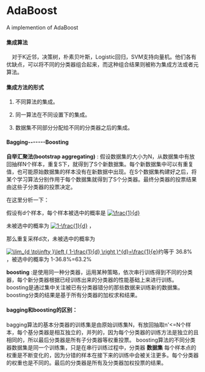 # AdaBoost
A implemention of AdaBoost
#### 集成算法

&emsp;对于K近邻，决策树，朴素贝叶斯，Logistic回归，SVM支持向量机。他们各有优缺点，可以将不同的分类器组合起来，而这种组合结果则被称为集成方法或者元算法。

#### 集成方法的形式

1. 不同算法的集成。

2. 同一算法在不同设置下的集成。

3. 数据集不同部分分配给不同的分类器之后的集成。

#### Bagging-------Boosting

**自举汇聚法(bootstrap aggregating)** : 假设数据集的大小为N，从数据集中有放回抽样N个样本，重复S下，就得到了S个新数据集。每个新数据集中可以有重复值，也可能原始数据集的样本没有在新数据中出现。在S个数据集构建好之后，将某个学习算法分别作用于每个数据集就得到了S个分类器。最终分类器的投票结果由这些子分类器的投票决定。

在这里分析一下：

假设有d个样本，每个样本被选中的概率是 <a href="http://www.codecogs.com/eqnedit.php?latex=\frac{1}{d}" target="_blank"><img src="http://latex.codecogs.com/gif.latex?\frac{1}{d}" title="\frac{1}{d}" /></a>

 未被选中的概率为
 <a href="http://www.codecogs.com/eqnedit.php?latex=1-\frac{1}{d}" target="_blank"><img src="http://latex.codecogs.com/gif.latex?1-\frac{1}{d}" title="1-\frac{1}{d}" /></a>  ，

 那么重复采样d次，未被选中的概率为

 <a href="http://www.codecogs.com/eqnedit.php?latex=\lim_{d&space;\to\infty&space;}\left&space;(&space;1-\frac{1}{d}&space;\right&space;)^{d}=\frac{1}{e}" target="_blank"><img src="http://latex.codecogs.com/gif.latex?\lim_{d&space;\to\infty&space;}\left&space;(&space;1-\frac{1}{d}&space;\right&space;)^{d}=\frac{1}{e}" title="\lim_{d \to\infty }\left ( 1-\frac{1}{d} \right )^{d}=\frac{1}{e}" /></a>约等于 36.8% ，被选中的概率为 1-36.8%=63.2%

**boosting**  :是使用同一种分类器，运用某种策略，依次串行训练得到不同的分类器，每个新分类器根据已经训练出来的分类器的性能基础上来进行训练。boosting是通过集中关注被已有分类器错分的那些数据来训练新的数据集。 boosting分类的结果是基于所有分类器的加权求和结果。

#### bagging和boosting的区别：

bagging算法的基本分类器的训练集是由原始训练集N，有放回抽取n'<=N个样本，每个基分类器是相互独立的，并列的，因为每个分类器的训练方法是独立的且相同的，所以最后分类器是所有子分类器等权重投票。
boosting算法的不同分类器数据集是同一个训练集，只是在串行训练过程中，分类器 **数据集** 每个样本点的权重是不断变化的，因为分错的样本在接下来的训练中会被关注更多。每个分类器的权重也是不同的。最后的分类器是所有及分类器加权投票的结果。
